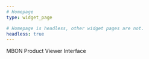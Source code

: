 ```yaml
---
# Homepage
type: widget_page

# Homepage is headless, other widget pages are not.
headless: true
---
```


MBON Product Viewer Interface
